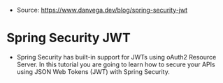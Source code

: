 - Source: https://www.danvega.dev/blog/spring-security-jwt
# Spring Security JWT
  - Spring Security has built-in support for JWTs using oAuth2 Resource Server. In this tutorial you are going to learn how to secure 
    your APIs using JSON Web Tokens (JWT) with Spring Security.


